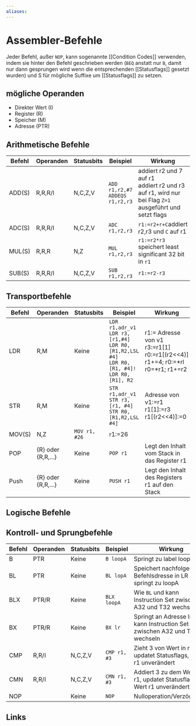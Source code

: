 ```yaml
---
aliases: 
---
```

# Assembler-Befehle 
Jeder Befehl, außer `NOP`, kann sogenannte [[Condition Codes]] verwenden, indem sie hinter den Befehl geschrieben werden (`BEQ` anstatt nur `B`, damit nur dann gesprungen wird wenn die entsprechenden [[Statusflags]] gesetzt wurden) und S für mögliche Suffixe um [[Statusflags]] zu setzen.
## mögliche Operanden
- Direkter Wert (I)
- Register (R)
- Speicher (M)
- Adresse (PTR)
## Arithmetische Befehle
| Befehl     | Operanden | Statusbits | Beispiel                              | Wirkung                                                                                                   |
| ---------- | --------- | ---------- | ------------------------------------- | --------------------------------------------------------------------------------------------------------- |
| ADD(S) | R,R,R/I   | N,C,Z,V    | `ADD r1,r2,#7` <br> `ADDEQS r1,r2,r3` | addiert r2 und 7 auf r1 <br> addiert r2 und r3 auf r1, wird nur bei Flag `Z=1` ausgeführt und setzt flags |
| ADC(S) | R,R,R/I   | N,C,Z,V    | `ADC r1,r2,r3`                        | `r1:=r2+r+C`addiert r2,r3 und `C` auf r1                                                                  |
| MUL(S) | R,R,R     | N,Z        | `MUL r1,r2,r3`                        | `r1:=r2*r3` speichert least significant 32 bit in `r1`                                                    |
| SUB(S) | R,R,R/I   | N,C,Z,V    | `SUB r1,r2,r3`                        | `r1:=r2-r3`                                                                                               |

## Transportbefehle
| Befehl | Operanden          | Statusbits    | Beispiel                                                                                                     | Wirkung                                                                                    |
| ------ | ------------------ | ------------- | ------------------------------------------------------------------------------------------------------------ | ------------------------------------------------------------------------------------------ |
| LDR    | R,M                | Keine         | `LDR r1,adr_v1`<br>`LDR r3,[r1,#4]`<br>`LDR R0, [R1,R2,LSL #4]`<br>`LDR R0, [R1, #4]!`<br>`LDR R0, [R1], R2` | r1:= Adresse von v1 <br>r3:=r1[1]<br>r0:=r1[(r2<<4)]<br>r1+=4; r0:=\*rl<br>r0=\*r1; r1+=r2 |
| STR    | R,M                | Keine         | `STR r1,adr_v1`<br>`STR r3,[r1, #4]`<br>`STR R0, [R1,R2,LSL #4]`                                             | Adresse von v1:=r1<br>r1[1]:=r3<br>r1[(r2<<4)]:=0                                          |
| MOV(S) | N,Z                | `MOV r1, #26` | r1:=26                                                                                                       |                                                                                            |
| POP    | {R} oder {R,R,...} | Keine         | `POP r1`                                                                                                     | Legt den Inhalt vom Stack in das Register r1                                               |
| Push   | {R} oder {R,R,...} | Keine         | `PUSH r1`                                                                                                    | Legt den Inhalt des Registers r1 auf den Stack                                                                                           |

## Logische Befehle

## Kontroll- und Sprungbefehle
| Befehl | Operanden | Statusbits | Beispiel     | Wirkung                                                                      |
| ------ | --------- | ---------- | ------------ | ---------------------------------------------------------------------------- |
| B      | PTR       | Keine      | `B loopA`    | Springt zu label loopA                                                       |
| BL     | PTR       | Keine      | `BL lopA`    | Speichert nachfolgende Befehlsdresse in LR und springt zu loopA              |
| BLX    | PTR/R     | Keine      | `BLX loopA`  | Wie `BL` und kann Instruction Set zwischen A32 und T32 wechseln              |
| BX     | PTR/R     | Keine      | `BX lr`      | Springt an Adresse lr und kann Instruction Set zwischen A32 und T32 wechseln |
| CMP    | R,R/I     | N,C,Z,V    | `CMP r1, #3` | Zieht 3 von Wert in r1 ab, updatet Statusflags, Wert r1 unverändert          |
| CMN    | R,R/I     | N,C,Z,V    | `CMN r1, #3` | Addiert 3 zu dem Wert in r1, updatet Statusflags, Wert r1 unverändert        |
| NOP    |           | Keine      | `NOP`        | Nulloperation/Verzögerung                                                    |

## Links